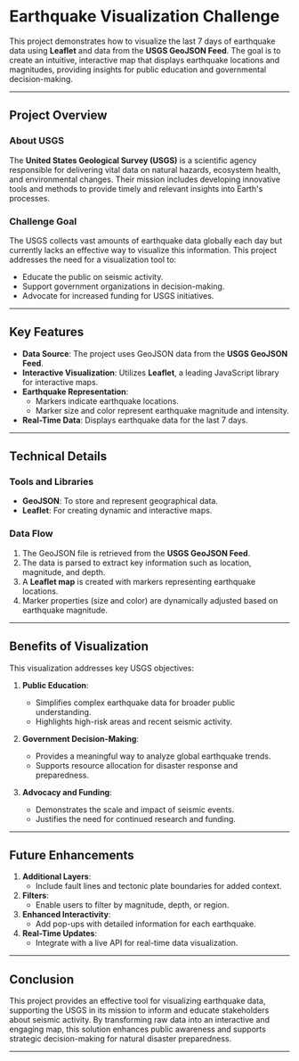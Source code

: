 # Earthquake Visualization Challenge

This project demonstrates how to visualize the last 7 days of earthquake data using **Leaflet** and data from the **USGS GeoJSON Feed**. The goal is to create an intuitive, interactive map that displays earthquake locations and magnitudes, providing insights for public education and governmental decision-making.

---

## **Project Overview**

### **About USGS**  
The **United States Geological Survey (USGS)** is a scientific agency responsible for delivering vital data on natural hazards, ecosystem health, and environmental changes. Their mission includes developing innovative tools and methods to provide timely and relevant insights into Earth's processes.  

### **Challenge Goal**  
The USGS collects vast amounts of earthquake data globally each day but currently lacks an effective way to visualize this information. This project addresses the need for a visualization tool to:
- Educate the public on seismic activity.
- Support government organizations in decision-making.
- Advocate for increased funding for USGS initiatives.

---

## **Key Features**

- **Data Source**: The project uses GeoJSON data from the **USGS GeoJSON Feed**.
- **Interactive Visualization**: Utilizes **Leaflet**, a leading JavaScript library for interactive maps.
- **Earthquake Representation**: 
  - Markers indicate earthquake locations.
  - Marker size and color represent earthquake magnitude and intensity.
- **Real-Time Data**: Displays earthquake data for the last 7 days.

---

## **Technical Details**

### **Tools and Libraries**
- **GeoJSON**: To store and represent geographical data.
- **Leaflet**: For creating dynamic and interactive maps.

### **Data Flow**
1. The GeoJSON file is retrieved from the **USGS GeoJSON Feed**.
2. The data is parsed to extract key information such as location, magnitude, and depth.
3. A **Leaflet map** is created with markers representing earthquake locations.
4. Marker properties (size and color) are dynamically adjusted based on earthquake magnitude.

---

## **Benefits of Visualization**

This visualization addresses key USGS objectives:
1. **Public Education**:  
   - Simplifies complex earthquake data for broader public understanding.
   - Highlights high-risk areas and recent seismic activity.  

2. **Government Decision-Making**:  
   - Provides a meaningful way to analyze global earthquake trends.
   - Supports resource allocation for disaster response and preparedness.

3. **Advocacy and Funding**:  
   - Demonstrates the scale and impact of seismic events.
   - Justifies the need for continued research and funding.

---

## **Future Enhancements**

1. **Additional Layers**:  
   - Include fault lines and tectonic plate boundaries for added context.  
2. **Filters**:  
   - Enable users to filter by magnitude, depth, or region.  
3. **Enhanced Interactivity**:  
   - Add pop-ups with detailed information for each earthquake.  
4. **Real-Time Updates**:  
   - Integrate with a live API for real-time data visualization.  

---

## **Conclusion**

This project provides an effective tool for visualizing earthquake data, supporting the USGS in its mission to inform and educate stakeholders about seismic activity. By transforming raw data into an interactive and engaging map, this solution enhances public awareness and supports strategic decision-making for natural disaster preparedness.

---

